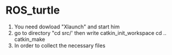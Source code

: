 # ROS_turtle
 
1. You need dowload "Xlaunch" and start him
2. go to directory "cd src/' then write 
catkin_init_workspace
cd ..
catkin_make 
3. In order to collect the necessary files 
